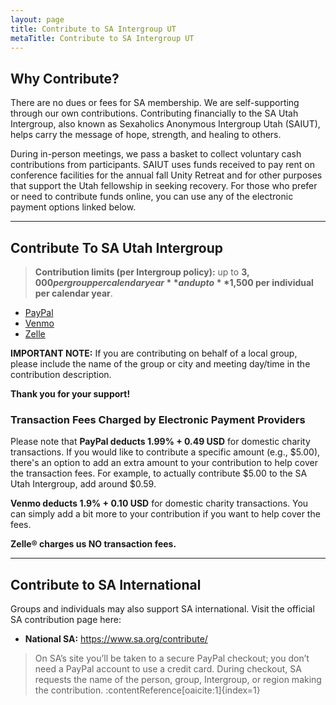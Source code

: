 ```yaml
---
layout: page
title: Contribute to SA Intergroup UT
metaTitle: Contribute to SA Intergroup UT
---
```


## Why Contribute?

There are no dues or fees for SA membership. We are self-supporting through our own contributions. Contributing financially to the SA Utah Intergroup, also known as Sexaholics Anonymous Intergroup Utah (SAIUT), helps carry the message of hope, strength, and healing to others.

During in-person meetings, we pass a basket to collect voluntary cash contributions from participants. SAIUT uses funds received to pay rent on conference facilities for the annual fall Unity Retreat and for other purposes that support the Utah fellowship in seeking recovery. For those who prefer or need to contribute funds online, you can use any of the electronic payment options linked below.

---

## Contribute To SA Utah Intergroup

> **Contribution limits (per Intergroup policy):** up to **$3,000 per group per calendar year** and up to **$1,500 per individual per calendar year**.

- [PayPal](/contribute/paypal)
- [Venmo](/contribute/venmo)
- [Zelle](/contribute/zelle)

**IMPORTANT NOTE:** If you are contributing on behalf of a local group, please include the name of the group or city and meeting day/time in the contribution description.

**Thank you for your support!**

### Transaction Fees Charged by Electronic Payment Providers

Please note that **PayPal deducts 1.99% + 0.49 USD** for domestic charity transactions. If you would like to contribute a specific amount (e.g., $5.00), there's an option to add an extra amount to your contribution to help cover the transaction fees. For example, to actually contribute $5.00 to the SA Utah Intergroup, add around $0.59.

**Venmo deducts 1.9% + 0.10 USD** for domestic charity transactions. You can simply add a bit more to your contribution if you want to help cover the fees.

**Zelle® charges us NO transaction fees.**

---

## Contribute to SA International

Groups and individuals may also support SA international. Visit the official SA contribution page here:

- **National SA:** <https://www.sa.org/contribute/>

> On SA’s site you’ll be taken to a secure PayPal checkout; you don’t need a PayPal account to use a credit card. During checkout, SA requests the name of the person, group, Intergroup, or region making the contribution. :contentReference[oaicite:1]{index=1}



<!-- <form action="https://www.paypal.com/donate" method="post" target="_top">
<input type="hidden" name="hosted_button_id" value="EBFAY3Y7E5CWW" />
<input
  type="image"
  src="https://www.paypalobjects.com/en_US/i/btn/btn_donate_LG.gif"
  name="submit"
  title="PayPal - The safer, easier way to pay online!"
  alt="Donate with PayPal button"
  style="cursor: pointer"
/>
<img alt="" src="https://www.paypal.com/en_US/i/scr/pixel.gif" width="1" height="1" />
</form> -->

